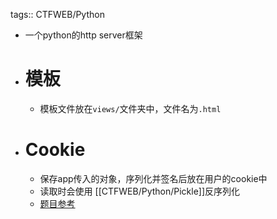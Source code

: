 tags:: CTFWEB/Python

- 一个python的http server框架
- # 模板
	- 模板文件放在`views/`文件夹中，文件名为`.html`
- # Cookie
	- 保存app传入的对象，序列化并签名后放在用户的cookie中
	- 读取时会使用 [[CTFWEB/Python/Pickle]]反序列化
	- [题目参考](((644b83b7-1c5b-4abb-9329-42c4f0b7fa44)))